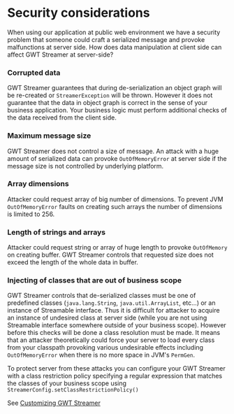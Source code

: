 # Security considerations #

When using our application at public web environment we have a security problem that someone could craft a serialized message and provoke malfunctions at server side. How does data manipulation at client side can affect GWT Streamer at server-side?

### Corrupted data ###

GWT Streamer guarantees that during de-serialization an object graph will be re-created or `StreamerException` will be thrown. However it does not guarantee that the data in object graph is correct in the sense of your business application. Your business logic must perform additional checks of the data received from the client side.

### Maximum message size ###

GWT Streamer does not control a size of message. An attack with a huge amount of serialized data can provoke `OutOfMemoryError` at server side if the message size is not controlled by underlying platform.

### Array dimensions ###

Attacker could request array of big number of dimensions. To prevent JVM `OutOfMemoryError` faults on creating such arrays the number of dimensions is limited to 256.

### Length of strings and arrays ###

Attacker could request string or array of huge length to provoke `OutOfMemory` on creating buffer. GWT Streamer controls that requested size does not exceed the length of the whole data in buffer.

### Injecting of classes that are out of business scope ###

GWT Streamer controls that de-serialized classes must be one of predefined classes (`java.lang.String`, `java.util.ArrayList`, etc...) or an instance of Streamable interface. Thus it is difficult for attacker to acquire an instance of undesired class at server side (while you are not using Streamable interface somewhere outside of your business scope). However before this checks will be done a class resolution must be made. It means that an attacker theoretically could force your server to load every class from your classpath provoking various undesirable effects including `OutOfMemoryError` when there is no more space in JVM's `PermGen`.

To protect server from these attacks you can configure your GWT Streamer with a class restriction policy specifying a regular expression that matches the classes of your business scope using `StreamerConfig.setClassRestrictionPolicy()`

See [Customizing GWT Streamer](CustomizingGWTStreamer.md)